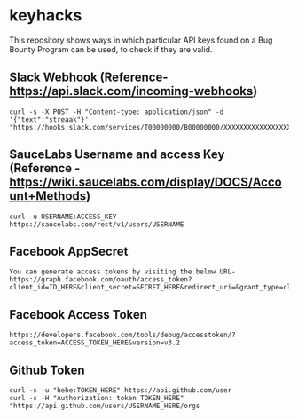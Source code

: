 # keyhacks
This repository shows ways in which particular API keys found on a Bug Bounty Program can be used, to check if they are valid.

## Slack Webhook (Reference- https://api.slack.com/incoming-webhooks)
```
curl -s -X POST -H "Content-type: application/json" -d '{"text":"streaak"}' "https://hooks.slack.com/services/T00000000/B00000000/XXXXXXXXXXXXXXXXXXXXXXXX"
```

## SauceLabs Username and access Key (Reference - https://wiki.saucelabs.com/display/DOCS/Account+Methods)
```
curl -u USERNAME:ACCESS_KEY https://saucelabs.com/rest/v1/users/USERNAME
```

## Facebook AppSecret
```
You can generate access tokens by visiting the below URL-
https://graph.facebook.com/oauth/access_token?client_id=ID_HERE&client_secret=SECRET_HERE&redirect_uri=&grant_type=client_credentials
```

## Facebook Access Token  
```
https://developers.facebook.com/tools/debug/accesstoken/?access_token=ACCESS_TOKEN_HERE&version=v3.2
```

## Github Token
```
curl -s -u "hehe:TOKEN_HERE" https://api.github.com/user
curl -s -H "Authorization: token TOKEN_HERE" "https://api.github.com/users/USERNAME_HERE/orgs
```
